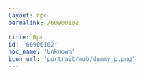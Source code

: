 ```yaml
---
layout: npc
permalink: /60900102

title: Npc
id: '60900102'
npc_name: 'Unknown'
icon_url: 'portrait/mob/dummy_p.png'
---
```

